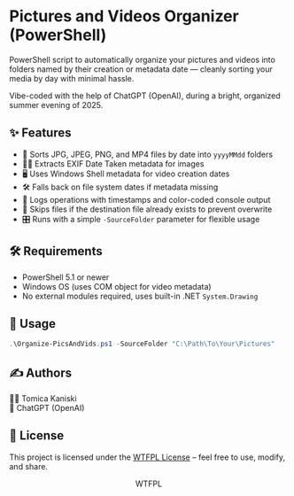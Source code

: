 # Pictures and Videos Organizer (PowerShell)

PowerShell script to automatically organize your pictures and videos into folders named by their creation or metadata date — cleanly sorting your media by day with minimal hassle.  

Vibe-coded with the help of ChatGPT (OpenAI), during a bright, organized summer evening of 2025.

## ✨ Features

- 📂 Sorts JPG, JPEG, PNG, and MP4 files by date into `yyyyMMdd` folders  
- 🕵️‍♂️ Extracts EXIF Date Taken metadata for images  
- 🖥 Uses Windows Shell metadata for video creation dates  
- 🛠 Falls back on file system dates if metadata missing  
- 📝 Logs operations with timestamps and color-coded console output  
- 🚫 Skips files if the destination file already exists to prevent overwrite  
- 🎛️ Runs with a simple `-SourceFolder` parameter for flexible usage  

## 🛠 Requirements

- PowerShell 5.1 or newer  
- Windows OS (uses COM object for video metadata)  
- No external modules required, uses built-in .NET `System.Drawing`  

## 🚀 Usage

```powershell
.\Organize-PicsAndVids.ps1 -SourceFolder "C:\Path\To\Your\Pictures"
```

## ✍️ Authors
🧑‍💻 Tomica Kaniski  
🤖 ChatGPT (OpenAI)

## 📜 License
This project is licensed under the [WTFPL License](http://www.wtfpl.net) – feel free to use, modify, and share.  

<center><a href="http://www.wtfpl.net/"><img src="http://www.wtfpl.net/wp-content/uploads/2012/12/wtfpl-badge-4.png" width="80" height="15" alt="WTFPL" /></a></center>

